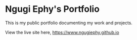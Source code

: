 # Ngugi Ephy's Portfolio

This is my public portfolio documenting my work and projects.

View the live site here, https://www.ngugiephy.github.io